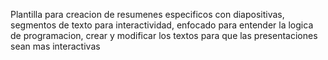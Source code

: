 Plantilla para creacion de resumenes especificos con diapositivas, segmentos de texto para interactividad, enfocado para entender la logica de programacion, crear y modificar los textos para que las presentaciones sean mas interactivas
